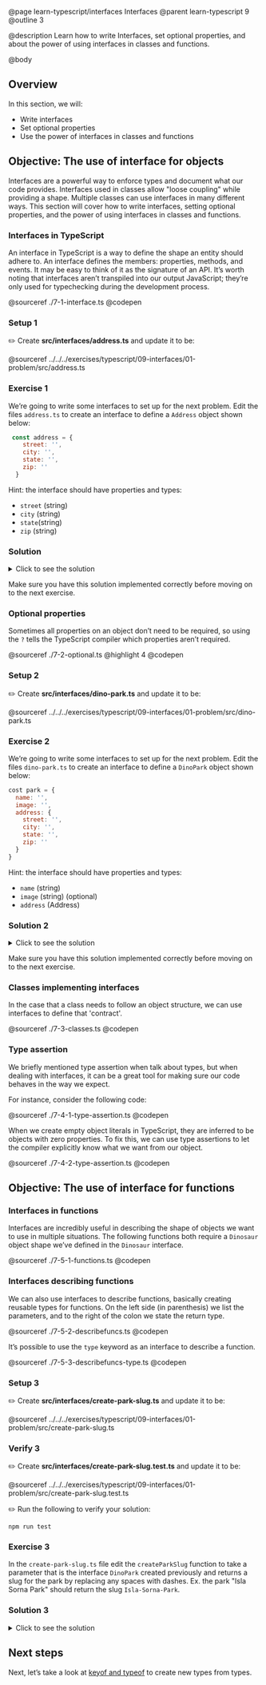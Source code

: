 @page learn-typescript/interfaces Interfaces
@parent learn-typescript 9
@outline 3

@description Learn how to write Interfaces, set optional properties, and about the power of using interfaces in classes and functions.

@body

## Overview

In this section, we will:

- Write interfaces
- Set optional properties
- Use the power of interfaces in classes and functions

## Objective: The use of interface for objects

Interfaces are a powerful way to enforce types and document what our code provides. Interfaces used in classes allow "loose coupling" while providing a shape. Multiple classes can use interfaces in many different ways. This section will cover how to write interfaces, setting optional properties, and the power of using interfaces in classes and functions.

### Interfaces in TypeScript

An interface in TypeScript is a way to define the shape an entity should adhere to. An interface defines the members: properties, methods, and events. It may be easy to think of it as the signature of an API. It’s worth noting that interfaces aren’t transpiled into our output JavaScript; they’re only used for typechecking during the development process.

@sourceref ./7-1-interface.ts
@codepen

### Setup 1

✏️ Create **src/interfaces/address.ts** and update it to be:

@sourceref ../../../exercises/typescript/09-interfaces/01-problem/src/address.ts

### Exercise 1

We’re going to write some interfaces to set up for the next problem. Edit the files `address.ts` to create an interface to define a ``Address`` object shown below:

```javascript
 const address = {
    street: '',
    city: '',
    state: '',
    zip: ''
  }
```

Hint: the interface should have properties and types:
  - ``street`` (string)
  - ``city`` (string)
  - ``state``(string)
  - ``zip`` (string)

### Solution

<details>
<summary>Click to see the solution</summary>

✏️ Update `address.ts` to the following:

@sourceref ../../../exercises/typescript/09-interfaces/01-solution/src/address.ts
@highlight 2-5

</details>

Make sure you have this solution implemented correctly before moving on to the next exercise.

### Optional properties

Sometimes all properties on an object don’t need to be required, so using the ``?`` tells the TypeScript compiler which properties aren’t required.

@sourceref ./7-2-optional.ts
@highlight 4
@codepen

### Setup 2

✏️ Create **src/interfaces/dino-park.ts** and update it to be:

@sourceref ../../../exercises/typescript/09-interfaces/01-problem/src/dino-park.ts

### Exercise 2

We’re going to write some interfaces to set up for the next problem. Edit the files `dino-park.ts` to create an interface to define a ``DinoPark`` object shown below:

```javascript
cost park = {
  name: '',
  image: '',
  address: {
    street: '',
    city: '',
    state: '',
    zip: ''
  }
}
```

Hint: the interface should have properties and types:

- ``name`` (string)
- ``image`` (string) (optional)
- ``address`` (Address)

### Solution 2

<details>
<summary>Click to see the solution</summary>

✏️ Update `dino-park.ts` to the following:

@sourceref ../../../exercises/typescript/09-interfaces/01-solution/src/dino-park.ts
@highlight 4-6

</details>

Make sure you have this solution implemented correctly before moving on to the next exercise.

### Classes implementing interfaces

In the case that a class needs to follow an object structure, we can use interfaces to define that 'contract'.

@sourceref ./7-3-classes.ts
@codepen

### Type assertion

We briefly mentioned type assertion when talk about types, but when dealing with interfaces, it can be a great tool for making sure our code behaves in the way we expect.

For instance, consider the following code:

@sourceref ./7-4-1-type-assertion.ts
@codepen

When we create empty object literals in TypeScript, they are inferred to be objects with zero properties. To fix this, we can use type assertions to let the compiler explicitly know what we want from our object.

@sourceref ./7-4-2-type-assertion.ts
@codepen

## Objective: The use of interface for functions

### Interfaces in functions

Interfaces are incredibly useful in describing the shape of objects we want to use in multiple situations. The following functions both require a ``Dinosaur`` object shape we’ve defined in the ``Dinosaur`` interface.

@sourceref ./7-5-1-functions.ts
@codepen

### Interfaces describing functions

We can also use interfaces to describe functions, basically creating reusable types for functions. On the left side (in parenthesis) we list the parameters, and to the right of the colon we state the return type.

@sourceref ./7-5-2-describefuncs.ts
@codepen

It’s possible to use the `type` keyword as an interface to describe a function.

@sourceref ./7-5-3-describefuncs-type.ts
@codepen

### Setup 3

✏️ Create **src/interfaces/create-park-slug.ts** and update it to be:

@sourceref ../../../exercises/typescript/09-interfaces/01-problem/src/create-park-slug.ts

### Verify 3

✏️ Create **src/interfaces/create-park-slug.test.ts** and update it to be:

@sourceref ../../../exercises/typescript/09-interfaces/01-problem/src/create-park-slug.test.ts

✏️ Run the following to verify your solution:

```shell
npm run test
```

### Exercise 3

In the `create-park-slug.ts` file edit the ``createParkSlug`` function to take a parameter that is the interface ```DinoPark``` created previously and returns a slug for the park by replacing any spaces with dashes. Ex. the park "Isla Sorna Park" should return the slug `Isla-Sorna-Park`.

### Solution 3

<details>
<summary>Click to see the solution</summary>

✏️ Update `create-park-slug.ts` to the following:

@sourceref ../../../exercises/typescript/09-interfaces/01-solution/src/create-park-slug.ts
@highlight 3-4

</details>

## Next steps

Next, let’s take a look at [keyof and typeof](./keyof-typeof.html) to create new types from types.

